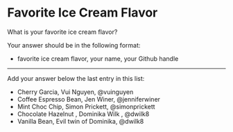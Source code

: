 # Favorite Ice Cream Flavor

What is your favorite ice cream flavor?

Your answer should be in the following format:

- favorite ice cream flavor, your name, your Github handle

-----------------------------------------
Add your answer below the last entry in this list:

- Cherry Garcia, Vui Nguyen, @vuinguyen
- Coffee Espresso Bean, Jen Winer, @jenniferwiner
- Mint Choc Chip, Simon Prickett, @simonprickett
- Chocolate Hazelnut , Dominika Wilk , @dwilk8
- Vanilla Bean, Evil twin of Dominika, @dwilk8

